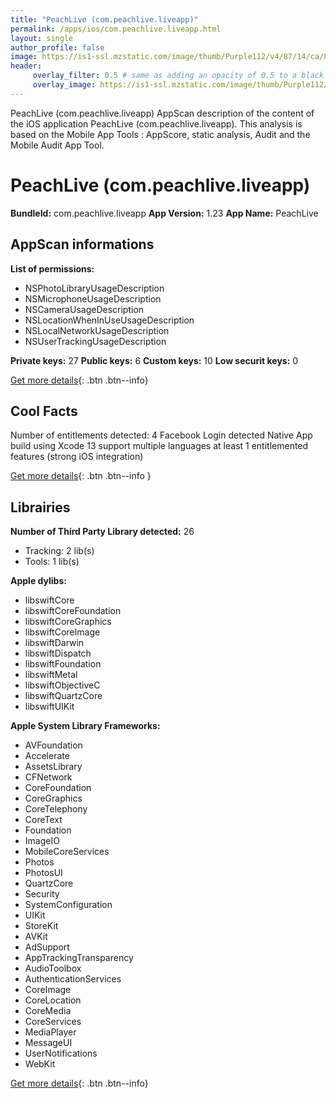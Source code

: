 ```yaml
---
title: "PeachLive (com.peachlive.liveapp)"
permalink: /apps/ios/com.peachlive.liveapp.html
layout: single
author_profile: false
image: https://is1-ssl.mzstatic.com/image/thumb/Purple112/v4/87/14/ca/8714ca74-0e5a-5c68-4e7f-797aa51b8803/AppIcon-0-0-1x_U007emarketing-0-0-0-7-0-0-sRGB-0-0-0-GLES2_U002c0-512MB-85-220-0-0.png/512x512bb.jpg
header: 
     overlay_filter: 0.5 # same as adding an opacity of 0.5 to a black background
     overlay_image: https://is1-ssl.mzstatic.com/image/thumb/Purple112/v4/87/14/ca/8714ca74-0e5a-5c68-4e7f-797aa51b8803/AppIcon-0-0-1x_U007emarketing-0-0-0-7-0-0-sRGB-0-0-0-GLES2_U002c0-512MB-85-220-0-0.png/512x512bb.jpg
---
```

PeachLive (com.peachlive.liveapp) AppScan description of the content of the iOS application PeachLive (com.peachlive.liveapp). This analysis is based on the Mobile App Tools : AppScore, static analysis, Audit and the Mobile Audit App Tool.

# PeachLive (com.peachlive.liveapp)

**BundleId:** com.peachlive.liveapp
**App Version:** 1.23
**App Name:** PeachLive


## AppScan informations 

**List of permissions:** 
- NSPhotoLibraryUsageDescription
- NSMicrophoneUsageDescription
- NSCameraUsageDescription
- NSLocationWhenInUseUsageDescription
- NSLocalNetworkUsageDescription
- NSUserTrackingUsageDescription
  
  
**Private keys:** 27
**Public keys:** 6
**Custom keys:** 10
**Low securit keys:** 0
  
[Get more details](/pricing.html){: .btn .btn--info}

## Cool Facts

Number of entitlements detected: 4
Facebook Login detected
Native App
build using Xcode 13
support multiple languages
at least 1 entitlemented features (strong iOS integration)
  
[Get more details](/pricing.html){: .btn .btn--info }

## Librairies 
**Number of Third Party Library detected:** 26
- Tracking: 2 lib(s)
- Tools: 1 lib(s)


**Apple dylibs:**
- libswiftCore
- libswiftCoreFoundation
- libswiftCoreGraphics
- libswiftCoreImage
- libswiftDarwin
- libswiftDispatch
- libswiftFoundation
- libswiftMetal
- libswiftObjectiveC
- libswiftQuartzCore
- libswiftUIKit


**Apple System Library Frameworks:**
- AVFoundation
- Accelerate
- AssetsLibrary
- CFNetwork
- CoreFoundation
- CoreGraphics
- CoreTelephony
- CoreText
- Foundation
- ImageIO
- MobileCoreServices
- Photos
- PhotosUI
- QuartzCore
- Security
- SystemConfiguration
- UIKit
- StoreKit
- AVKit
- AdSupport
- AppTrackingTransparency
- AudioToolbox
- AuthenticationServices
- CoreImage
- CoreLocation
- CoreMedia
- CoreServices
- MediaPlayer
- MessageUI
- UserNotifications
- WebKit


  
[Get more details](/pricing.html){: .btn .btn--info}

